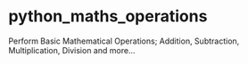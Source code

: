 # python_maths_operations
Perform Basic Mathematical Operations; Addition, Subtraction, Multiplication, Division and more...
